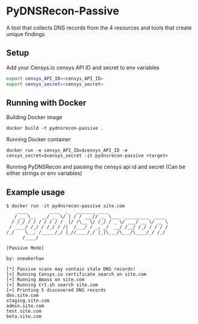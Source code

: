 # PyDNSRecon-Passive

A tool that collects DNS records from the 4 resources and tools that create unique findings

## Setup

Add your Censys.io censys API ID and secret to env variables

```bash
export censys_API_ID=<censys_API_ID>
export censys_secret=<censys_secret>
```

## Running with Docker

Building Docker image

```
docker build -t pydnsrecon-passive .
```

Running Docker container

```
docker run -e censys_API_ID=$censys_API_ID -e censys_secret=$censys_secret -it pydnsrecon-passive <target>
```

Running PyDNSRecon and passing the censys api id and secret (Can be either strings or env variables)

## Example usage

```
$ docker run -it pydnsrecon-passive site.com
    ____        ____  _   _______ ____
   / __ \__  __/ __ \/ | / / ___// __ \___  _________  ____
  / /_/ / / / / / / /  |/ /\__ \/ /_/ / _ \/ ___/ __ \/ __ \
 / ____/ /_/ / /_/ / /|  /___/ / _, _/  __/ /__/ /_/ / / / /
/_/    \__, /_____/_/ |_//____/_/ |_|\___/\___/\____/_/ /_/
      /____/

[Passive Mode]

by: sneakerhax

[*] Passive scans may contain stale DNS records!
[+] Running Censys.io certificate search on site.com
[+] Running Amass on site.com
[+] Running Crt.sh search site.com
[+] Printing 5 discovered DNS records
dev.site.com
staging.site.com
admin.site.com
test.site.com
beta.site.com
```
